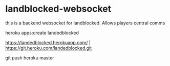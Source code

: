 # landblocked-websocket

this is a backend websocket for landblocked. Allows players central comms

heroku apps:create landedblocked

https://landedblocked.herokuapp.com/ | https://git.heroku.com/landedblocked.git

git push heroku master

